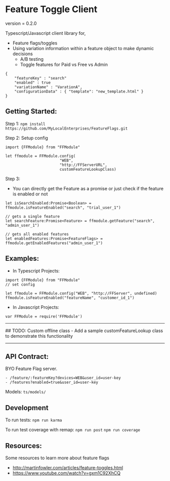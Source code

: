 # Feature Toggle Client

version = 0.2.0

Typescript/Javascript client library for,
- Feature flags/toggles
- Using variation information within a feature object to make dynamic decisions
    - A/B testing
    - Toggle features for Paid vs Free vs Admin 

```
{
    "featureKey" : "search"
    "enabled" : true
    "variationName" : "VarationA",
    "configurationData" : { "template": "new_template.html" }
}
```

## Getting Started:
Step 1:
    `npm install https://github.com/MyLocalEnterprises/FeatureFlags.git`

Step 2: Setup config
```
import {FFModule} from "FFModule"

let ffmodule = FFModule.config(
                        "WEB",
                        "http://FFServerURL", 
                        customFeatureLookupClass)
```

Step 3: 
- You can directly get the Feature as a promise or just check if the feature is enabled or not
```
let isSearchEnabled:Promise<Boolean> = ffmodule.isFeatureEnabled("search", "trial_user_1")
```
```
// gets a single feature
let searchFeature:Promise<Feature> = ffmodule.getFeature("search", "admin_user_1")

// gets all enabled features
let enabledFeatures:Promise<FeatureFlags> = ffmodule.getEnabledFeatures("admin_user_1")
```


## Examples:
- In Typescript Projects:
```
import {FFModule} from "FFModule"
// set config

let ffmodule = FFModule.config("WEB", "http://FFServer", undefined)
ffmodule.isFeatureEnabled("featureName", "customer_id_1")

```
- In Javascript Projects:
```
var FFModule = require('FFModule')
```

<hr>
## TODO: Custom offline class 
    - Add a sample customFeatureLookup class to demonstrate this functionality
<hr>


## API Contract: 
BYO Feature Flag server.
```
- /feature/:featureKey?devices=WEB&user_id=user-key
- /features?enabled=true&user_id=user-key
```
Models:
 `ts/models/`
 

## Development

To run tests:
`npm run karma`

To run test coverage with remap:
`npm run post`
`npm run coverage`

## Resources: 
Some resources to learn more about feature flags
- http://martinfowler.com/articles/feature-toggles.html
- https://www.youtube.com/watch?v=gxm1C92XhCQ
